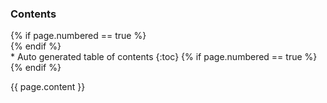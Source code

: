   <div class="panel panel-default" id="toc_panel">
    <div class="panel-heading">
      <h3 class="panel-title nocount">
        Contents
      </h3>
    </div>
    <div class="panel-body">
    <div id="toc">
{% if page.numbered == true %}
<div class="numbered-headers">
{% endif %}
<div markdown="1">
*  Auto generated table of contents
{:toc}
{% if page.numbered == true %}
</div>
{% endif %}
</div>
    </div>
    </div>
  </div>

<!-- CUT -->

{{ page.content }}
